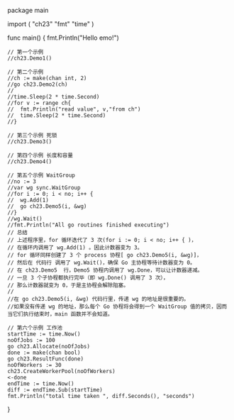 package main

import (
	"ch23"
	"fmt"
	"time"
)

func main() {
	fmt.Println("Hello emo!")

	// 第一个示例
	//ch23.Demo1()

	// 第二个示例
	//ch := make(chan int, 2)
	//go ch23.Demo2(ch)
	//
	//time.Sleep(2 * time.Second)
	//for v := range ch{
	//	fmt.Println("read value", v,"from ch")
	//	time.Sleep(2 * time.Second)
	//}

	// 第三个示例 死锁
	//ch23.Demo3()

	// 第四个示例 长度和容量
	//ch23.Demo4()

	// 第五个示例 WaitGroup
	//no := 3
	//var wg sync.WaitGroup
	//for i := 0; i < no; i++ {
	//	wg.Add(1)
	//	go ch23.Demo5(i, &wg)
	//}
	//wg.Wait()
	//fmt.Println("All go routines finished executing")
	// 总结
	// 上述程序里，for 循环迭代了 3 次(for i := 0; i < no; i++ { )，
	// 在循环内调用了 wg.Add(1) 。因此计数器变为 3。
	// for 循环同样创建了 3 个 process 协程[ go ch23.Demo5(i, &wg)]，
	// 然后在 代码行 调用了 wg.Wait()，确保 Go 主协程等待计数器变为 0。
	// 在 ch23.Demo5  行，Demo5 协程内调用了 wg.Done，可以让计数器递减。
	// 一旦 3 个子协程都执行完毕（即 wg.Done() 调用了 3 次），
	// 那么计数器就变为 0，于是主协程会解除阻塞。
	//
	//在 go ch23.Demo5(i, &wg) 代码行里，传递 wg 的地址是很重要的。
	//如果没有传递 wg 的地址，那么每个 Go 协程将会得到一个 WaitGroup 值的拷贝，因而当它们执行结束时，main 函数并不会知道。

	// 第六个示例 工作池
	startTime := time.Now()
	noOfJobs := 100
	go ch23.Allocate(noOfJobs)
	done := make(chan bool)
	go ch23.ResultFunc(done)
	noOfWorkers := 30
	ch23.CreateWorkerPool(noOfWorkers)
	<-done
	endTime := time.Now()
	diff := endTime.Sub(startTime)
	fmt.Println("total time taken ", diff.Seconds(), "seconds")
}
